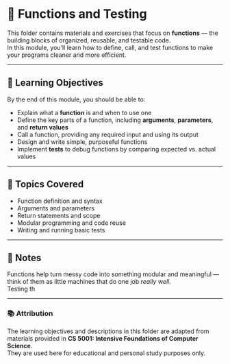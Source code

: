 # 🧮 Functions and Testing

This folder contains materials and exercises that focus on **functions** — the building blocks of organized, reusable, and testable code.  
In this module, you’ll learn how to define, call, and test functions to make your programs cleaner and more efficient.

---

## 🎯 Learning Objectives
By the end of this module, you should be able to:

- Explain what a **function** is and when to use one  
- Define the key parts of a function, including **arguments**, **parameters**, and **return values**  
- Call a function, providing any required input and using its output  
- Design and write simple, purposeful functions  
- Implement **tests** to debug functions by comparing expected vs. actual values  

---

## 🧩 Topics Covered
- Function definition and syntax  
- Arguments and parameters  
- Return statements and scope  
- Modular programming and code reuse  
- Writing and running basic tests  

---

## 🧪 Notes
Functions help turn messy code into something modular and meaningful — think of them as little machines that do one job *really well.*  
Testing th

---

### 📚 Attribution
The learning objectives and descriptions in this folder are adapted from materials provided in **CS 5001: Intensive Foundations of Computer Science**.  
They are used here for educational and personal study purposes only.
